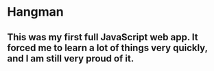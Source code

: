 # Hangman

## This was my first full JavaScript web app. It forced me to learn a lot of things very quickly, and I am still very proud of it.
